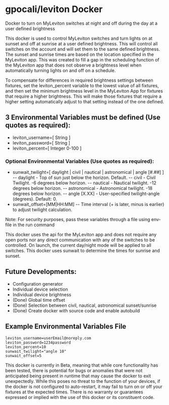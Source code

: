 # gpocali/leviton Docker
Docker to turn on MyLeviton switches at night and off during the day at a user defined brightness

This docker is used to control MyLeviton switches and turn lights on at sunset and off at sunrise at a user defined brightness. This will control all switches on the account and will set them to the same defined brightness. The sunset and sunrise times are based on the location specified in the MyLeviton app. This was created to fill a gap in the scheduling function of the MyLeviton app that does not observe a brightness level when automatically turning lights on and off on a schedule.

To compensate for differences in required brightness settings between fixtures, set the leviton_percent variable to the lowest value of all fixtures, and then set the minimum brightness level in the MyLeviton App for fixtures that require a higher brightness. This will make those fixtures that require a higher setting automatically adjust to that setting instead of the one defined.

## 3 Environmental Variables must be defined (Use quotes as required):
- leviton_username=[ String ]
- leviton_password=[ String ]
- leviton_percent=[ Integer 0-100 ]
### Optional Environmental Variables (Use quotes as required):
- sunwait_twilight=[ daylight | civil | nautical | astronomical | angle [#.##] ]
-- daylight - Top of sun just below the horizon. Default.
-- civil - Civil Twilight. -6 degrees below horizon.
-- nautical - Nautical twilight. -12 degrees below horizon.
-- astronomical - Astronomical twilight. -18 degrees below horizon.
-- angle [X.XX] - User-specified twilight-angle (degrees). Default: 0.
- sunwait_offset=[MM|HH:MM]
-- Time interval (+ is later, minus is earlier) to adjust twilight calculation.

Note: For security purposes, pass these variables through a file using env-file in the run command

This docker uses the api for the MyLeviton app and does not require any open ports nor any direct communication with any of the switches to be controlled. On launch, the current day/night mode will be applied to all switches. This docker uses sunwait to determine the times for sunrise and sunset.

## Future Developments:
- Configuration generator
- Individual device selection
- Individual device brightness
- (Done) Global time offset
- (Done) Selection between civil, nautical, astronomical sunset/sunrise
- (Done) Create docker with source code and enable autobuild

## Example Environmental Variables File
```
leviton_username=userEmail@noreply.com
leviton_password=1234password
leviton_percent=10
sunwait_twilight="angle 10"
sunwait_offset=5
```

This docker is currently in Beta, meaning that while core functionality has been tested, there is potential for bugs or anomalies that were not anticipated being present in runtime that may cause the docker to exit unexpectedly. While this poses no threat to the function of your devices, if the docker is not configured to auto-restart, it may fail to turn on or off your fixtures at the expected times. There is no warranty or guarantees expressed or implied with the use of this docker or its constituent code.
